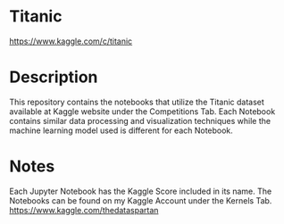 # Titanic
https://www.kaggle.com/c/titanic

# Description
This repository contains the notebooks that utilize the Titanic dataset available at Kaggle website under the Competitions Tab. 
Each Notebook contains similar data processing and visualization techniques while the machine learning model used is different for each Notebook.

# Notes
Each Jupyter Notebook has the Kaggle Score included in its name.
The Notebooks can be found on my Kaggle Account under the Kernels Tab. https://www.kaggle.com/thedataspartan
